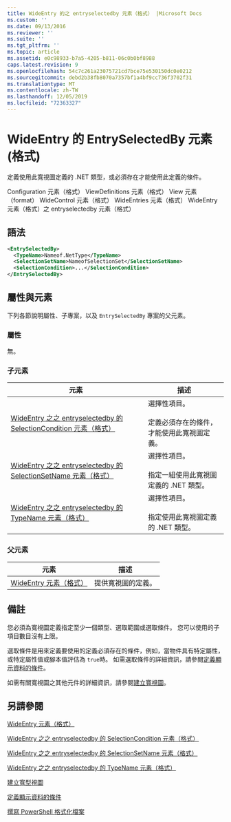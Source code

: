 ```yaml
---
title: WideEntry 的之 entryselectedby 元素（格式） |Microsoft Docs
ms.custom: ''
ms.date: 09/13/2016
ms.reviewer: ''
ms.suite: ''
ms.tgt_pltfrm: ''
ms.topic: article
ms.assetid: e0c98933-b7a5-4205-b811-06c0b0bf8988
caps.latest.revision: 9
ms.openlocfilehash: 54c7c261a23075721cd7bce75e530150dc0e0212
ms.sourcegitcommit: debd2b38fb8070a7357bf1a4bf9cc736f3702f31
ms.translationtype: MT
ms.contentlocale: zh-TW
ms.lasthandoff: 12/05/2019
ms.locfileid: "72363327"
---
```

# <a name="entryselectedby-element-for-wideentry-format"></a>WideEntry 的 EntrySelectedBy 元素 (格式)

定義使用此寬視圖定義的 .NET 類型，或必須存在才能使用此定義的條件。

Configuration 元素（格式） ViewDefinitions 元素（格式） View 元素（format） WideControl 元素（格式） WideEntries 元素（格式） WideEntry 元素（格式）之 entryselectedby 元素（格式）

## <a name="syntax"></a>語法

```xml
<EntrySelectedBy>
  <TypeName>Nameof.NetType</TypeName>
  <SelectionSetName>NameofSelectionSet</SelectionSetName>
  <SelectionCondition>...</SelectionCondition>
</EntrySelectedBy>
```

## <a name="attributes-and-elements"></a>屬性與元素

下列各節說明屬性、子專案，以及 `EntrySelectedBy` 專案的父元素。

### <a name="attributes"></a>屬性

無。

### <a name="child-elements"></a>子元素

|元素|描述|
|-------------|-----------------|
|[WideEntry 之之 entryselectedby 的 SelectionCondition 元素（格式）](./selectioncondition-element-for-entryselectedby-for-widecontrol-format.md)|選擇性項目。<br /><br /> 定義必須存在的條件，才能使用此寬視圖定義。|
|[WideEntry 之之 entryselectedby 的 SelectionSetName 元素（格式）](./selectionsetname-element-for-entryselectedby-for-widecontrol-format.md)|選擇性項目。<br /><br /> 指定一組使用此寬視圖定義的 .NET 類型。|
|[WideEntry 之之 entryselectedby 的 TypeName 元素（格式）](./typename-element-for-entryselectedby-for-wideentry-format.md)|選擇性項目。<br /><br /> 指定使用此寬視圖定義的 .NET 類型。|

### <a name="parent-elements"></a>父元素

|元素|描述|
|-------------|-----------------|
|[WideEntry 元素（格式）](./wideentry-element-for-widecontrol-format.md)|提供寬視圖的定義。|

## <a name="remarks"></a>備註

您必須為寬視圖定義指定至少一個類型、選取範圍或選取條件。 您可以使用的子項目數目沒有上限。

選取條件是用來定義要使用的定義必須存在的條件，例如，當物件具有特定屬性，或特定屬性值或腳本值評估為 `true`時。 如需選取條件的詳細資訊，請參閱[定義顯示資料的條件](./defining-conditions-for-displaying-data.md)。

如需有關寬視圖之其他元件的詳細資訊，請參閱[建立寬視圖](./creating-a-wide-view.md)。

## <a name="see-also"></a>另請參閱

[WideEntry 元素（格式）](./wideentry-element-for-widecontrol-format.md)

[WideEntry 之之 entryselectedby 的 SelectionCondition 元素（格式）](./selectioncondition-element-for-entryselectedby-for-widecontrol-format.md)

[WideEntry 之之 entryselectedby 的 SelectionSetName 元素（格式）](./selectionsetname-element-for-entryselectedby-for-widecontrol-format.md)

[WideEntry 之之 entryselectedby 的 TypeName 元素（格式）](./typename-element-for-entryselectedby-for-wideentry-format.md)

[建立寬型視圖](./creating-a-wide-view.md)

[定義顯示資料的條件](./defining-conditions-for-displaying-data.md)

[撰寫 PowerShell 格式化檔案](./writing-a-powershell-formatting-file.md)
